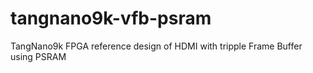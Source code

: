 # tangnano9k-vfb-psram
TangNano9k FPGA reference design of HDMI with tripple Frame Buffer using PSRAM
